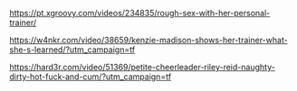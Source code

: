 https://pt.xgroovy.com/videos/234835/rough-sex-with-her-personal-trainer/

https://w4nkr.com/video/38659/kenzie-madison-shows-her-trainer-what-she-s-learned/?utm_campaign=tf

https://hard3r.com/video/51369/petite-cheerleader-riley-reid-naughty-dirty-hot-fuck-and-cum/?utm_campaign=tf
